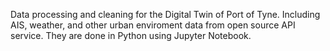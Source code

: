 Data processing and cleaning for the Digital Twin of Port of Tyne. Including AIS, weather, and other urban enviroment data from open source API service. They are done in Python using Jupyter Notebook.
